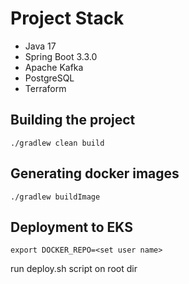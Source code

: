 
# Project Stack

- Java 17
- Spring Boot 3.3.0
- Apache Kafka
- PostgreSQL
- Terraform

## Building the project

``./gradlew clean build``
## Generating docker images
``./gradlew buildImage``
## Deployment to EKS
``export DOCKER_REPO=<set user name>``

run deploy.sh script on root dir
